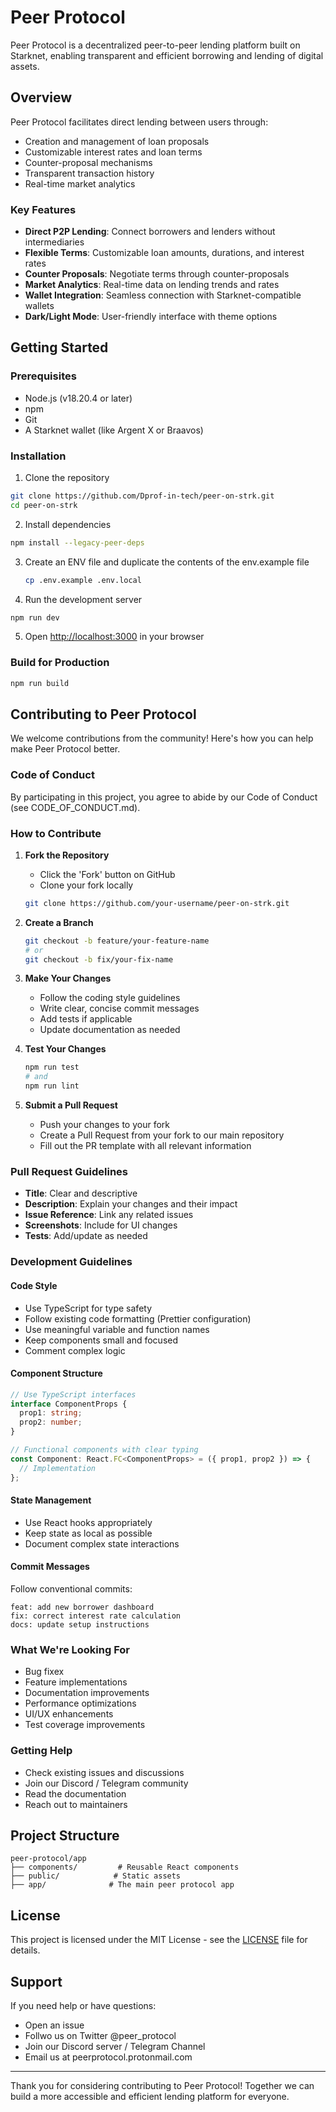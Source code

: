 # Peer Protocol

Peer Protocol is a decentralized peer-to-peer lending platform built on Starknet, enabling transparent and efficient borrowing and lending of digital assets.


## Overview

Peer Protocol facilitates direct lending between users through:
- Creation and management of loan proposals
- Customizable interest rates and loan terms
- Counter-proposal mechanisms
- Transparent transaction history
- Real-time market analytics

### Key Features
- **Direct P2P Lending**: Connect borrowers and lenders without intermediaries
- **Flexible Terms**: Customizable loan amounts, durations, and interest rates
- **Counter Proposals**: Negotiate terms through counter-proposals
- **Market Analytics**: Real-time data on lending trends and rates
- **Wallet Integration**: Seamless connection with Starknet-compatible wallets
- **Dark/Light Mode**: User-friendly interface with theme options

## Getting Started

### Prerequisites
- Node.js (v18.20.4 or later)
- npm 
- Git
- A Starknet wallet (like Argent X or Braavos)

### Installation

1. Clone the repository
```bash
git clone https://github.com/Dprof-in-tech/peer-on-strk.git
cd peer-on-strk
```

2. Install dependencies
```bash
npm install --legacy-peer-deps
```

3. Create an ENV file and duplicate the contents of the env.example file
   ```bash
   cp .env.example .env.local
   ```

4. Run the development server
```bash
npm run dev

```

5. Open [http://localhost:3000](http://localhost:3000) in your browser

### Build for Production
```bash
npm run build
```

## Contributing to Peer Protocol

We welcome contributions from the community! Here's how you can help make Peer Protocol better.

### Code of Conduct

By participating in this project, you agree to abide by our Code of Conduct (see CODE_OF_CONDUCT.md).

### How to Contribute

1. **Fork the Repository**
   - Click the 'Fork' button on GitHub
   - Clone your fork locally
   ```bash
   git clone https://github.com/your-username/peer-on-strk.git
   ```

2. **Create a Branch**
   ```bash
   git checkout -b feature/your-feature-name
   # or
   git checkout -b fix/your-fix-name
   ```

3. **Make Your Changes**
   - Follow the coding style guidelines
   - Write clear, concise commit messages
   - Add tests if applicable
   - Update documentation as needed

4. **Test Your Changes**
   ```bash
   npm run test
   # and
   npm run lint
   ```

5. **Submit a Pull Request**
   - Push your changes to your fork
   - Create a Pull Request from your fork to our main repository
   - Fill out the PR template with all relevant information

### Pull Request Guidelines

- **Title**: Clear and descriptive
- **Description**: Explain your changes and their impact
- **Issue Reference**: Link any related issues
- **Screenshots**: Include for UI changes
- **Tests**: Add/update as needed

### Development Guidelines

#### Code Style
- Use TypeScript for type safety
- Follow existing code formatting (Prettier configuration)
- Use meaningful variable and function names
- Keep components small and focused
- Comment complex logic

#### Component Structure
```typescript
// Use TypeScript interfaces
interface ComponentProps {
  prop1: string;
  prop2: number;
}

// Functional components with clear typing
const Component: React.FC<ComponentProps> = ({ prop1, prop2 }) => {
  // Implementation
};
```

#### State Management
- Use React hooks appropriately
- Keep state as local as possible
- Document complex state interactions

#### Commit Messages
Follow conventional commits:
```
feat: add new borrower dashboard
fix: correct interest rate calculation
docs: update setup instructions
```

### What We're Looking For

- Bug fixex
- Feature implementations
- Documentation improvements
- Performance optimizations
- UI/UX enhancements
- Test coverage improvements

### Getting Help

- Check existing issues and discussions
- Join our Discord / Telegram community
- Read the documentation
- Reach out to maintainers

## Project Structure

```
peer-protocol/app
├── components/         # Reusable React components
├── public/            # Static assets
├── app/              # The main peer protocol app
```

## License

This project is licensed under the MIT License - see the [LICENSE](LICENSE) file for details.

## Support

If you need help or have questions:
- Open an issue
- Follwo us on Twitter @peer_protocol
- Join our Discord server / Telegram Channel
- Email us at peerprotocol.protonmail.com

---

Thank you for considering contributing to Peer Protocol! Together we can build a more accessible and efficient lending platform for everyone.
